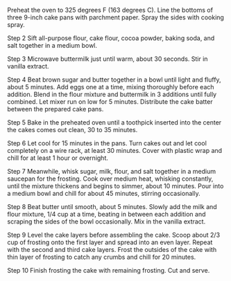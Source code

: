 Preheat the oven to 325 degrees F (163 degrees C). Line the bottoms of three 9-inch cake pans with parchment paper. Spray the sides with cooking spray.

Step 2
Sift all-purpose flour, cake flour, cocoa powder, baking soda, and salt together in a medium bowl.

Step 3
Microwave buttermilk just until warm, about 30 seconds. Stir in vanilla extract.

Step 4
Beat brown sugar and butter together in a bowl until light and fluffy, about 5 minutes. Add eggs one at a time, mixing thoroughly before each addition. Blend in the flour mixture and buttermilk in 3 additions until fully combined. Let mixer run on low for 5 minutes. Distribute the cake batter between the prepared cake pans.

Step 5
Bake in the preheated oven until a toothpick inserted into the center the cakes comes out clean, 30 to 35 minutes.

Step 6
Let cool for 15 minutes in the pans. Turn cakes out and let cool completely on a wire rack, at least 30 minutes. Cover with plastic wrap and chill for at least 1 hour or overnight.

Step 7
Meanwhile, whisk sugar, milk, flour, and salt together in a medium saucepan for the frosting. Cook over medium heat, whisking constantly, until the mixture thickens and begins to simmer, about 10 minutes. Pour into a medium bowl and chill for about 45 minutes, stirring occasionally.

Step 8
Beat butter until smooth, about 5 minutes. Slowly add the milk and flour mixture, 1/4 cup at a time, beating in between each addition and scraping the sides of the bowl occasionally. Mix in the vanilla extract.

Step 9
Level the cake layers before assembling the cake. Scoop about 2/3 cup of frosting onto the first layer and spread into an even layer. Repeat with the second and third cake layers. Frost the outsides of the cake with thin layer of frosting to catch any crumbs and chill for 20 minutes.

Step 10
Finish frosting the cake with remaining frosting. Cut and serve.